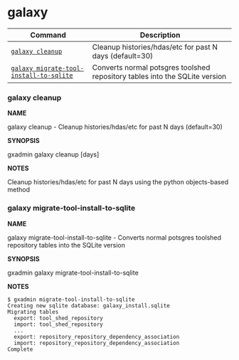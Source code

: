 # galaxy

Command | Description
------- | -----------
[`galaxy cleanup`](#filter-pg2md) | Cleanup histories/hdas/etc for past N days (default=30)
[`galaxy migrate-tool-install-to-sqlite`](#filter-pg2md) | Converts normal potsgres toolshed repository tables into the SQLite version

### galaxy cleanup

**NAME**

galaxy cleanup -  Cleanup histories/hdas/etc for past N days (default=30)

**SYNOPSIS**

gxadmin galaxy cleanup [days]

**NOTES**

Cleanup histories/hdas/etc for past N days using the python objects-based method


### galaxy migrate-tool-install-to-sqlite

**NAME**

galaxy migrate-tool-install-to-sqlite -  Converts normal potsgres toolshed repository tables into the SQLite version

**SYNOPSIS**

gxadmin galaxy migrate-tool-install-to-sqlite

**NOTES**

    $ gxadmin migrate-tool-install-to-sqlite
    Creating new sqlite database: galaxy_install.sqlite
    Migrating tables
      export: tool_shed_repository
      import: tool_shed_repository
      ...
      export: repository_repository_dependency_association
      import: repository_repository_dependency_association
    Complete

